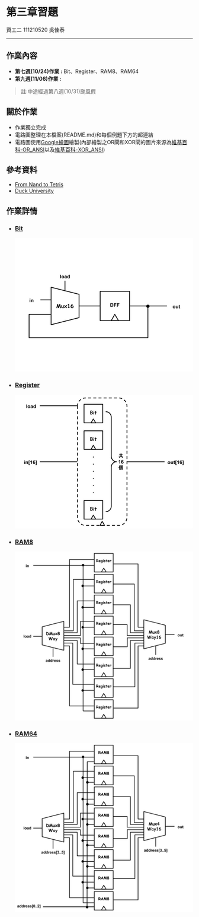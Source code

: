 # 第三章習題
資工二 111210520 吳佳泰

---

## 作業內容
* **第七週(10/24)作業 :** Bit、Register、RAM8、RAM64
* **第九週(11/06)作業 :** 
> 註:中途經過第八週(10/31)颱風假

## 關於作業
* 作業獨立完成
* 電路圖整理在本檔案(README.md)和每個例題下方的超連結
* 電路圖使用[Google繪圖](https://docs.google.com/drawings/d/16axyYoLa7msynRIwtvtNS606HYFQQHoPoyoQr2v-9Pc/edit?hl=zh-tw)繪製(內部繪製之OR閘和XOR閘的圖片來源為[維基百科-OR_ANSI](https://zh.wikipedia.org/zh-tw/%E6%88%96%E9%97%A8#/media/File:OR_ANSI.svg)以及[維基百科-XOR_ANSI](https://commons.wikimedia.org/wiki/File:XOR_ANSI.svg))

## 參考資料
* [From Nand to Tetris](https://www.nand2tetris.org/)
* [Duck University](https://people.duke.edu/~nts9/)

## 作業詳情
* ### [Bit](a/Bit.hdl)
    ![](a/Bit.jpg)

* ### [Register](a/Register.hdl)
    ![](a/Register.jpg)

* ### [RAM8](a/RAM8.hdl)
    ![](a/RAM8.jpg)

* ### [RAM64](a/RAM64.hdl)
    ![](a/RAM64.jpg)
